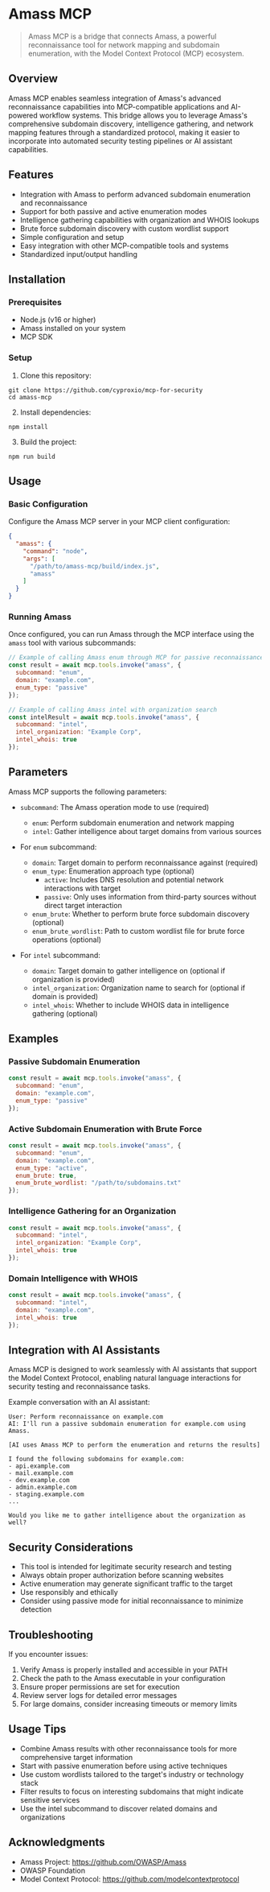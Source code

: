 # Amass MCP

> Amass MCP is a bridge that connects Amass, a powerful reconnaissance tool for network mapping and subdomain enumeration, with the Model Context Protocol (MCP) ecosystem.

## Overview

Amass MCP enables seamless integration of Amass's advanced reconnaissance capabilities into MCP-compatible applications and AI-powered workflow systems. This bridge allows you to leverage Amass's comprehensive subdomain discovery, intelligence gathering, and network mapping features through a standardized protocol, making it easier to incorporate into automated security testing pipelines or AI assistant capabilities.

## Features

- Integration with Amass to perform advanced subdomain enumeration and reconnaissance
- Support for both passive and active enumeration modes
- Intelligence gathering capabilities with organization and WHOIS lookups
- Brute force subdomain discovery with custom wordlist support
- Simple configuration and setup
- Easy integration with other MCP-compatible tools and systems
- Standardized input/output handling

## Installation

### Prerequisites

- Node.js (v16 or higher)
- Amass installed on your system
- MCP SDK

### Setup

1. Clone this repository:
 ```
 git clone https://github.com/cyproxio/mcp-for-security
 cd amass-mcp
 ```

2. Install dependencies:
 ```
 npm install
 ```

3. Build the project:
 ```
 npm run build
 ```

## Usage

### Basic Configuration

Configure the Amass MCP server in your MCP client configuration:

```json
{
  "amass": {
    "command": "node",
    "args": [
      "/path/to/amass-mcp/build/index.js",
      "amass"
    ]
  }
}
```

### Running Amass

Once configured, you can run Amass through the MCP interface using the `amass` tool with various subcommands:

```javascript
// Example of calling Amass enum through MCP for passive reconnaissance
const result = await mcp.tools.invoke("amass", {
  subcommand: "enum",
  domain: "example.com",
  enum_type: "passive"
});

// Example of calling Amass intel with organization search
const intelResult = await mcp.tools.invoke("amass", {
  subcommand: "intel",
  intel_organization: "Example Corp",
  intel_whois: true
});
```

## Parameters

Amass MCP supports the following parameters:

- `subcommand`: The Amass operation mode to use (required)
  - `enum`: Perform subdomain enumeration and network mapping
  - `intel`: Gather intelligence about target domains from various sources

- For `enum` subcommand:
  - `domain`: Target domain to perform reconnaissance against (required)
  - `enum_type`: Enumeration approach type (optional)
    - `active`: Includes DNS resolution and potential network interactions with target
    - `passive`: Only uses information from third-party sources without direct target interaction
  - `enum_brute`: Whether to perform brute force subdomain discovery (optional)
  - `enum_brute_wordlist`: Path to custom wordlist file for brute force operations (optional)

- For `intel` subcommand:
  - `domain`: Target domain to gather intelligence on (optional if organization is provided)
  - `intel_organization`: Organization name to search for (optional if domain is provided)
  - `intel_whois`: Whether to include WHOIS data in intelligence gathering (optional)

## Examples

### Passive Subdomain Enumeration

```javascript
const result = await mcp.tools.invoke("amass", {
  subcommand: "enum",
  domain: "example.com",
  enum_type: "passive"
});
```

### Active Subdomain Enumeration with Brute Force

```javascript
const result = await mcp.tools.invoke("amass", {
  subcommand: "enum",
  domain: "example.com",
  enum_type: "active",
  enum_brute: true,
  enum_brute_wordlist: "/path/to/subdomains.txt"
});
```

### Intelligence Gathering for an Organization

```javascript
const result = await mcp.tools.invoke("amass", {
  subcommand: "intel",
  intel_organization: "Example Corp",
  intel_whois: true
});
```

### Domain Intelligence with WHOIS

```javascript
const result = await mcp.tools.invoke("amass", {
  subcommand: "intel",
  domain: "example.com",
  intel_whois: true
});
```

## Integration with AI Assistants

Amass MCP is designed to work seamlessly with AI assistants that support the Model Context Protocol, enabling natural language interactions for security testing and reconnaissance tasks.

Example conversation with an AI assistant:

```
User: Perform reconnaissance on example.com
AI: I'll run a passive subdomain enumeration for example.com using Amass.

[AI uses Amass MCP to perform the enumeration and returns the results]

I found the following subdomains for example.com:
- api.example.com
- mail.example.com
- dev.example.com
- admin.example.com
- staging.example.com
...

Would you like me to gather intelligence about the organization as well?
```

## Security Considerations

- This tool is intended for legitimate security research and testing
- Always obtain proper authorization before scanning websites
- Active enumeration may generate significant traffic to the target
- Use responsibly and ethically
- Consider using passive mode for initial reconnaissance to minimize detection

## Troubleshooting

If you encounter issues:

1. Verify Amass is properly installed and accessible in your PATH
2. Check the path to the Amass executable in your configuration
3. Ensure proper permissions are set for execution
4. Review server logs for detailed error messages
5. For large domains, consider increasing timeouts or memory limits

## Usage Tips

- Combine Amass results with other reconnaissance tools for more comprehensive target information
- Start with passive enumeration before using active techniques
- Use custom wordlists tailored to the target's industry or technology stack
- Filter results to focus on interesting subdomains that might indicate sensitive services
- Use the intel subcommand to discover related domains and organizations

## Acknowledgments

- Amass Project: https://github.com/OWASP/Amass
- OWASP Foundation
- Model Context Protocol: https://github.com/modelcontextprotocol